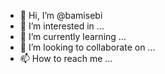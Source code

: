 - 👋 Hi, I’m @bamisebi
- 👀 I’m interested in ...
- 🌱 I’m currently learning ...
- 💞️ I’m looking to collaborate on ...
- 📫 How to reach me ...

<!---
bamisebi/bamisebi is a ✨ special ✨ repository because its `README.md` (this file) appears on your GitHub profile.
You can click the Preview link to take a look at your changes.
--->
